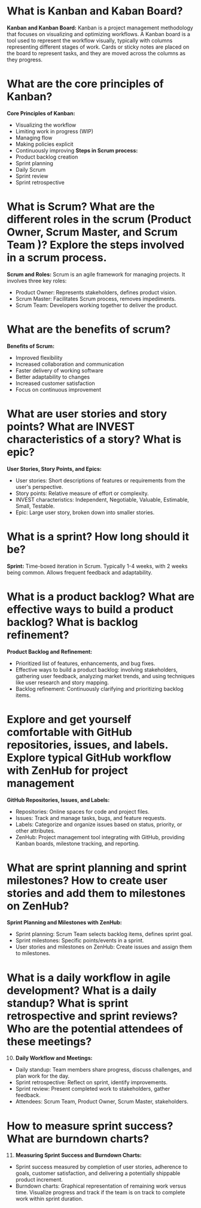 # What is Kanban and Kaban Board?

**Kanban and Kanban Board:**
Kanban is a project management methodology that focuses on visualizing and optimizing workflows. A Kanban board is a tool used to represent the workflow visually, typically with columns representing different stages of work. Cards or sticky notes are placed on the board to represent tasks, and they are moved across the columns as they progress.


# What are the core principles of Kanban?

**Core Principles of Kanban:**
- Visualizing the workflow
- Limiting work in progress (WIP)
- Managing flow
- Making policies explicit
- Continuously improving
**Steps in Scrum process:**
- Product backlog creation
- Sprint planning
- Daily Scrum
- Sprint review
- Sprint retrospective


# What is Scrum? What are the different roles in the scrum (Product Owner, Scrum Master, and Scrum Team )? Explore the steps involved in a scrum process.

**Scrum and Roles:**
Scrum is an agile framework for managing projects. It involves three key roles:
- Product Owner: Represents stakeholders, defines product vision.
- Scrum Master: Facilitates Scrum process, removes impediments.
- Scrum Team: Developers working together to deliver the product.


# What are the benefits of scrum?

**Benefits of Scrum:**
- Improved flexibility
- Increased collaboration and communication
- Faster delivery of working software
- Better adaptability to changes
- Increased customer satisfaction
- Focus on continuous improvement


# What are user stories and story points? What are INVEST characteristics of a story? What is epic?

**User Stories, Story Points, and Epics:**
- User stories: Short descriptions of features or requirements from the user's perspective.
- Story points: Relative measure of effort or complexity.
- INVEST characteristics: Independent, Negotiable, Valuable, Estimable, Small, Testable.
- Epic: Large user story, broken down into smaller stories.


# What is a sprint? How long should it be?

**Sprint:**
Time-boxed iteration in Scrum. Typically 1-4 weeks, with 2 weeks being common. Allows frequent feedback and adaptability.


# What is a product backlog? What are effective ways to build a product backlog? What is backlog refinement?

**Product Backlog and Refinement:**
- Prioritized list of features, enhancements, and bug fixes.
- Effective ways to build a product backlog: involving stakeholders, gathering user feedback, analyzing market trends, and using techniques like user research and story mapping.
- Backlog refinement: Continuously clarifying and prioritizing backlog items.


# Explore and get yourself comfortable with GitHub repositories, issues, and labels. Explore typical GitHub workflow with ZenHub for project management

**GitHub Repositories, Issues, and Labels:**
- Repositories: Online spaces for code and project files.
- Issues: Track and manage tasks, bugs, and feature requests.
- Labels: Categorize and organize issues based on status, priority, or other attributes.
- ZenHub: Project management tool integrating with GitHub, providing Kanban boards, milestone tracking, and reporting.


# What are sprint planning and sprint milestones? How to create user stories and add them to milestones on ZenHub?

**Sprint Planning and Milestones with ZenHub:**
- Sprint planning: Scrum Team selects backlog items, defines sprint goal.
- Sprint milestones: Specific points/events in a sprint.
- User stories and milestones on ZenHub: Create issues and assign them to milestones.


# What is a daily workflow in agile development? What is a daily standup? What is sprint retrospective and sprint reviews? Who are the potential attendees of these meetings?

10. **Daily Workflow and Meetings:**
- Daily standup: Team members share progress, discuss challenges, and plan work for the day.
- Sprint retrospective: Reflect on sprint, identify improvements.
- Sprint review: Present completed work to stakeholders, gather feedback.
- Attendees: Scrum Team, Product Owner, Scrum Master, stakeholders.


# How to measure sprint success? What are burndown charts?

11. **Measuring Sprint Success and Burndown Charts:**
- Sprint success measured by completion of user stories, adherence to goals, customer satisfaction, and delivering a potentially shippable product increment.
- Burndown charts: Graphical representation of remaining work versus time. Visualize progress and track if the team is on track to complete work within sprint duration.